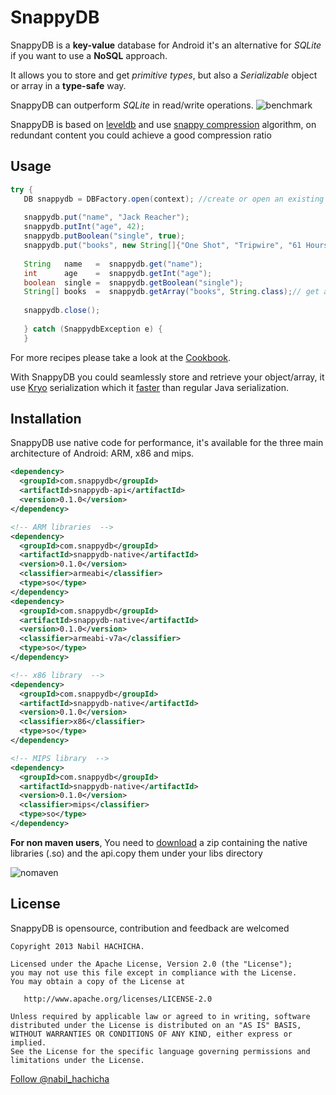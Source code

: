 SnappyDB
========

SnappyDB is a __key-value__ database for Android 
it's an alternative for _SQLite_ if you want to use a __NoSQL__ approach.

It allows you to store and get _primitive types_, but also a _Serializable_ object or array in a __type-safe__ way.

SnappyDB can outperform _SQLite_ in read/write operations.
![benchmark](http://snappydb.com/img/benchmark_sqlite_with_transaction.png)


SnappyDB is based on [leveldb](https://code.google.com/p/leveldb/) and use [snappy compression](https://code.google.com/p/snappy/) algorithm, on redundant content you could achieve a good compression ratio 




Usage
-----

 ```java
try {
	DB snappydb = DBFactory.open(context); //create or open an existing databse using the default name
	
	snappydb.put("name", "Jack Reacher"); 
	snappydb.putInt("age", 42);  
	snappydb.putBoolean("single", true);
	snappydb.put("books", new String[]{"One Shot", "Tripwire", "61 Hours"}); 
	
	String 	 name   =  snappydb.get("name");
	int 	 age    =  snappydb.getInt("age");
	boolean  single =  snappydb.getBoolean("single");
	String[] books  =  snappydb.getArray("books", String.class);// get array of string
		
	snappydb.close();
	
	} catch (SnappydbException e) {
	}
 ```

For more recipes please take a look at the [Cookbook](./Cookbook.md).

With SnappyDB you could seamlessly store and retrieve your object/array, it use [Kryo](https://github.com/EsotericSoftware/kryo) serialization which it [faster](https://github.com/eishay/jvm-serializers/wiki) than regular Java serialization.


Installation
------------
SnappyDB use native code for performance, it's available for the three main architecture of Android: ARM, x86 and mips.

```xml
<dependency>
  <groupId>com.snappydb</groupId>
  <artifactId>snappydb-api</artifactId>
  <version>0.1.0</version>
</dependency>

<!-- ARM libraries  -->
<dependency>
  <groupId>com.snappydb</groupId>
  <artifactId>snappydb-native</artifactId>
  <version>0.1.0</version>
  <classifier>armeabi</classifier>
  <type>so</type>
</dependency>
<dependency>
  <groupId>com.snappydb</groupId>
  <artifactId>snappydb-native</artifactId>
  <version>0.1.0</version>
  <classifier>armeabi-v7a</classifier>
  <type>so</type>
</dependency>

<!-- x86 library  -->            
<dependency>
  <groupId>com.snappydb</groupId>
  <artifactId>snappydb-native</artifactId>
  <version>0.1.0</version>
  <classifier>x86</classifier>
  <type>so</type>
</dependency>

<!-- MIPS library  -->            
<dependency>
  <groupId>com.snappydb</groupId>
  <artifactId>snappydb-native</artifactId>
  <version>0.1.0</version>
  <classifier>mips</classifier>
  <type>so</type>
</dependency>
```

__For non maven users__, You need to [download](http://snappydb.com/snappydb-0.1.0.zip) a zip containing the native libraries (.so) and the api.copy them under your libs directory

![nomaven](http://snappydb.com/img/snappydb_installation_nomaven.png)


License
--------
SnappyDB is opensource, contribution and feedback are welcomed

    Copyright 2013 Nabil HACHICHA.

    Licensed under the Apache License, Version 2.0 (the "License");
    you may not use this file except in compliance with the License.
    You may obtain a copy of the License at

       http://www.apache.org/licenses/LICENSE-2.0

    Unless required by applicable law or agreed to in writing, software
    distributed under the License is distributed on an "AS IS" BASIS,
    WITHOUT WARRANTIES OR CONDITIONS OF ANY KIND, either express or implied.
    See the License for the specific language governing permissions and
    limitations under the License.
    
    
<a href="https://twitter.com/nabil_hachicha" class="twitter-follow-button" data-show-count="false">Follow @nabil_hachicha</a>
<script>!function(d,s,id){var js,fjs=d.getElementsByTagName(s)[0],p=/^http:/.test(d.location)?'http':'https';if(!d.getElementById(id)){js=d.createElement(s);js.id=id;js.src=p+'://platform.twitter.com/widgets.js';fjs.parentNode.insertBefore(js,fjs);}}(document, 'script', 'twitter-wjs');</script>

<script>
  (function(i,s,o,g,r,a,m){i['GoogleAnalyticsObject']=r;i[r]=i[r]||function(){
  (i[r].q=i[r].q||[]).push(arguments)},i[r].l=1*new Date();a=s.createElement(o),
  m=s.getElementsByTagName(o)[0];a.async=1;a.src=g;m.parentNode.insertBefore(a,m)
  })(window,document,'script','//www.google-analytics.com/analytics.js','ga');

  ga('create', 'UA-46288191-1', 'github.com');
  ga('send', 'pageview');

</script>    
